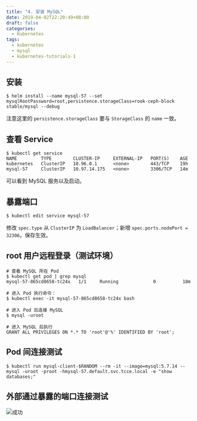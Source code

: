 ```yaml
---
title: "4. 安装 MySQL"
date: 2019-04-02T22:20:49+08:00
draft: false
categories:
  - Kubernetes
tags:
  - kubernetes
  - mysql
  - kubernetes-tutorials-1
---
```


<!--more-->

## 安装
```shell
$ helm install --name mysql-57 --set mysqlRootPassword=root,persistence.storageClass=rook-ceph-block stable/mysql --debug
```

注意这里的 `persistence.storageClass` 要与 `StorageClass` 的 `name` 一致。

## 查看 Service
```shell
$ kubectl get service
NAME         TYPE        CLUSTER-IP     EXTERNAL-IP   PORT(S)    AGE
kubernetes   ClusterIP   10.96.0.1      <none>        443/TCP    19h
mysql-57     ClusterIP   10.97.14.175   <none>        3306/TCP   14m
```
可以看到 MySQL 服务以及启动。

## 暴露端口

```shell
$ kubectl edit service mysql-57
```

修改 `spec.type` 从 `ClusterIP` 为 `LoadBalancer`；新增 `spec.ports.nodePort = 32306`，保存生效。

## root 用户远程登录（测试环境）

```shell
# 查看 MySQL 所在 Pod
$ kubectl get pod | grep mysql
mysql-57-865cd8658-tc24x   1/1     Running             0          18m
```

```shell
# 进入 Pod 执行命令：
$ kubectl exec -it mysql-57-865cd8658-tc24x bash

# 进入 Pod 后连接 MySQL
$ mysql -uroot

# 进入 MySQL 后执行
GRANT ALL PRIVILEGES ON *.* TO 'root'@'%' IDENTIFIED BY 'root';
```

## Pod 间连接测试

```shell
$ kubectl run mysql-client-$RANDOM --rm -it --image=mysql:5.7.14 -- mysql -uroot -proot -hmysql-57.default.svc.tcce.local -e "show databases;"
```

## 外部通过暴露的端口连接测试
![成功](success.png)
